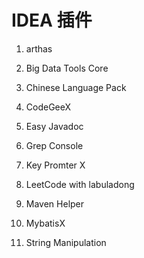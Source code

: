 # IDEA 插件

1. arthas

2. Big Data Tools Core

3. Chinese Language Pack

4. CodeGeeX

5. Easy Javadoc

6. Grep Console

7. Key Promter X

8. LeetCode with labuladong

9. Maven Helper

10. MybatisX

11. String Manipulation
